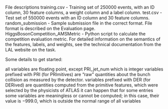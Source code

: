 File descriptions
training.csv - Training set of 250000 events, with an ID column, 30 feature columns, a weight column and a label column.
test.csv - Test set of 550000 events with an ID column and 30 feature columns.
random_submission - Sample submission file in the correct format. File format is described on the Evaluation page.
HiggsBosonCompetition_AMSMetric - Python script to calculate the competition evaluation metric.
For detailed information on the semantics of the features, labels, and weights, see the technical documentation from the LAL website on the task.

Some details to get started:

all variables are floating point, except PRI_jet_num which is integer
variables prefixed with PRI (for PRImitives) are “raw” quantities about the bunch collision as measured by the detector.
variables prefixed with DER (for DERived) are quantities computed from the primitive features, which were selected by  the physicists of ATLAS
it can happen that for some entries some variables are meaningless or cannot be computed; in this case, their value is −999.0, which is outside the normal range of all variables
